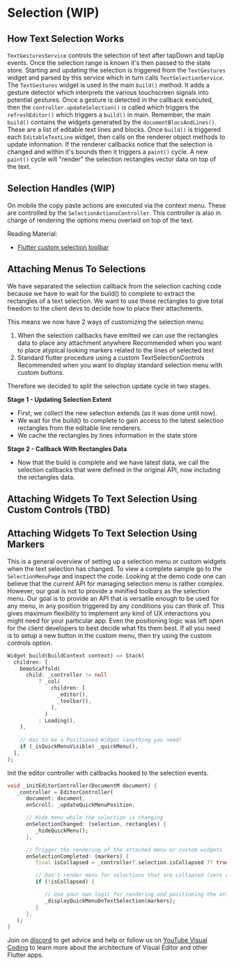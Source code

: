 # Selection (WIP)

## How Text Selection Works
`TextGesturesService` controls the selection of text after tapDown and tapUp events. Once the selection range is known it's then passed to the state store. Starting and updating the selection is triggered from the `TextGestures` widget and parsed by this service which in turn calls `TextSelectionService`. The `TextGestures` widget is used in the main `build()` method. It adds a gesture detector which interprets the various touchscreen signals into potential gestures. Once a gesture is detected in the callback executed, then the `controller.updateSelection()` is called which triggers the `refreshEditor()` which triggers a `build()` in main. Remember, the main `build()` contains the widgets generated by the `documentBlocsAndLines()`. These are a list of editable text lines and blocks. Once `build()` is triggered each `EditableTextLine` widget, then calls on the renderer object methods to update information. If the renderer callbacks notice that the selection is changed and within it's bounds then it triggers a `paint()` cycle. A new `paint()` cycle will "render" the selection rectangles vector data on top of the text.

## Selection Handles (WIP)
On mobile the copy paste actions are executed via the context menu. These are controlled by the `SelectionActionsController`. This controller is also in charge of rendering the options menu overlaid on top of the text.

Reading Material:

- [Flutter custom selection toolbar](https://ktuusj.medium.com/flutter-custom-selection-toolbar-3acbe7937dd3)

## Attaching Menus To Selections
We have separated the selection callback from the selection caching code because we have to wait for the build() to complete to extract the rectangles of a text selection. We want to use these rectangles to give total freedom to the client devs to decide how to place their attachments.

This means we now have 2 ways of customizing the selection menu:

1) When the selection callbacks have emitted we can use the rectangles data to place any attachment anywhere
   Recommended when you want to place atypical looking markers related to the lines of selected text
2) Standard flutter procedure using a custom TextSelectionControls
   Recommended when you want to display standard selection menu with custom buttons.

Therefore we decided to split the selection update cycle in two stages.

**Stage 1 - Updating Selection Extent**

- First, we collect the new selection extends (as it was done until now).
- We wait for the build() to complete to gain access to the latest selection rectangles from the editable line renderers.
- We cache the rectangles by lines information in the state store

**Stage 2 - Callback With Rectangles Data**

- Now that the build is complete and we have latest data, we call the selection callbacks that were defined in the original API, now including the rectangles data.

## Attaching Widgets To Text Selection Using Custom Controls (TBD)

## Attaching Widgets To Text Selection Using Markers

This is a general overview of setting up a selection menu or custom widgets when the text selection has changed. To view a complete sample go to the `SelectionMenuPage` and inspect the code. Looking at the demo code one can believe that the current API for managing selection menu is rather complex. However, our goal is not to provide a minified toolbars as the selection menu. Our goal is to provide an API that is versatile enough to be used for any menu, in any position triggered by any conditions you can think of. This gives maximum flexibility to implement any kind of UX interactions you might need for your particular app. Even the positioning logic was left open for the client developers to best decide what fits them best. If all you need is to setup a new button in the custom menu, then try using the custom controls option.

```dart
Widget build(BuildContext context) => Stack(
  children: [
    DemoScaffold(
      child: _controller != null
          ? _col(
              children: [
                _editor(),
                _toolbar(),
              ],
            )
          : Loading(),
    ),
    
    // Has to be a Positioned Widget (anything you need)
    if (_isQuickMenuVisible) _quickMenu(),
  ],
);
```

Init the editor controller with callbacks hooked to the selection events.

```dart
void _initEditorController(DocumentM document) {
   _controller = EditorController(
      document: document,
      onScroll: _updateQuickMenuPosition,

      // Hide menu while the selection is changing
      onSelectionChanged: (selection, rectangles) {
         _hideQuickMenu();
      },

      // Trigger the rendering of the attached menu or custom widgets
      onSelectionCompleted: (markers) {
         final isCollapsed = _controller?.selection.isCollapsed ?? true;

         // Don't render menu for selections that are collapsed (zero chars selected)
         if (!isCollapsed) {

            // Use your own logic for rendering and positioning the attached widget(s)
            _displayQuickMenuOnTextSelection(markers);
         }
      },
   );
}
```
  
Join on [discord](https://discord.gg/XpGygmXde4) to get advice and help or follow us on [YouTube Visual Coding](https://www.youtube.com/channel/UC2-5lfNbbErIds0Iuai8yfA) to learn more about the architecture of Visual Editor and other Flutter apps.